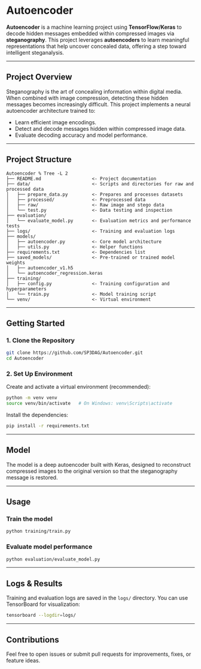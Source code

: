 # Autoencoder

**Autoencoder** is a machine learning project using **TensorFlow/Keras** to decode hidden messages embedded within compressed images via **steganography**. This project leverages **autoencoders** to learn meaningful representations that help uncover concealed data, offering a step toward intelligent steganalysis.

---

## Project Overview

Steganography is the art of concealing information within digital media. When combined with image compression, detecting these hidden messages becomes increasingly difficult. This project implements a neural autoencoder architecture trained to:

- Learn efficient image encodings.
- Detect and decode messages hidden within compressed image data.
- Evaluate decoding accuracy and model performance.

---

## Project Structure

```
Autoencoder % Tree -L 2
├── README.md                   <- Project documentation
├── data/                       <- Scripts and directories for raw and processed data
│   ├── prepare_data.py         <- Prepares and processes datasets
│   ├── processed/              <- Preprocessed data
│   ├── raw/                    <- Raw image and stego data
│   └── test.py                 <- Data testing and inspection
├── evaluation/                
│   └── evaluate_model.py       <- Evaluation metrics and performance tests
├── logs/                       <- Training and evaluation logs
├── models/
│   ├── autoencoder.py          <- Core model architecture
│   ├── utils.py                <- Helper functions
├── requirements.txt            <- Dependencies list
├── saved_models/               <- Pre-trained or trained model weights
│   ├── autoencoder_v1.h5
│   └── autoencoder_regression.keras
├── training/
│   ├── config.py               <- Training configuration and hyperparameters
│   └── train.py                <- Model training script
└── venv/                       <- Virtual environment
```

---

## Getting Started

### 1. Clone the Repository

```bash
git clone https://github.com/SP3DAG/Autoencoder.git
cd Autoencoder
```

### 2. Set Up Environment

Create and activate a virtual environment (recommended):

```bash
python -m venv venv
source venv/bin/activate   # On Windows: venv\Scripts\activate
```

Install the dependencies:

```bash
pip install -r requirements.txt
```

---

## Model

The model is a deep autoencoder built with Keras, designed to reconstruct compressed images to the original version so that the steganography message is restored.

---

## Usage

### Train the model

```bash
python training/train.py
```

### Evaluate model performance

```bash
python evaluation/evaluate_model.py
```

---

## Logs & Results

Training and evaluation logs are saved in the `logs/` directory. You can use TensorBoard for visualization:

```bash
tensorboard --logdir=logs/
```

---

## Contributions

Feel free to open issues or submit pull requests for improvements, fixes, or feature ideas.